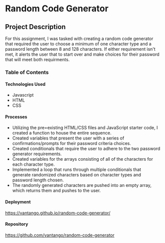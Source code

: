 # Random Code Generator

## Project Description
For this assignment, I was tasked with creating a random code generator that required the user to choose a minimum of one character type and a password length between 8 and 128 characters. If either requirement isn't met, it alerts the user that to start over and make choices for their password that will meet both requirments.

### Table of Contents

#### Technologies Used
* Javascript
* HTML
* CSS

#### Processes
* Utilizing the pre=existing HTML/CSS files and JavaScript starter code, I created a function to house the entire sequence.
* Created variables that present the user with a series of confirmations/prompts for their password criteria choices.
* Created conditionals that require the user to adhere to the two password generator requirements.
* Created variables for the arrays consisting of all of the characters for each character type.
* Implemented a loop that runs through multiple conditionals that generate randomized characters based on character types and password length chosen.
* The randomly generated characters are pushed into an empty array, which returns them and pushes to the user.

#### Deployment
https://vantango.github.io/random-code-generator/

#### Repository
https://github.com/vantango/random-code-generator